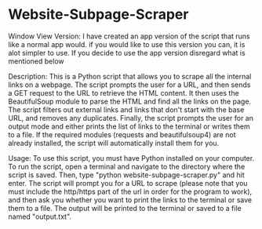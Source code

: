 # Website-Subpage-Scraper

Window View Version:
I have  created an app version of the script that runs like a normal app would. if you would like to use this version you can, it is alot simpler to use. If you decide to use the app version disregard what is mentioned below

Description:
This is a Python script that allows you to scrape all the internal links on a webpage. The script prompts the user for a URL, and then sends a GET request to the URL to retrieve the HTML content. It then uses the BeautifulSoup module to parse the HTML and find all the links on the page. The script filters out external links and links that don't start with the base URL, and removes any duplicates. Finally, the script prompts the user for an output mode and either prints the list of links to the terminal or writes them to a file. If the required modules (requests and beautifulsoup4) are not already installed, the script will automatically install them for you.

Usage:
To use this script, you must have Python installed on your computer. To run the script, open a terminal and navigate to the directory where the script is saved. Then, type "python website-subpage-scraper.py" and hit enter. The script will prompt you for a URL to scrape (please note that you must include the http/https part of the url in order for the program to work), and then ask you whether you want to print the links to the terminal or save them to a file. The output will be printed to the terminal or saved to a file named "output.txt".
